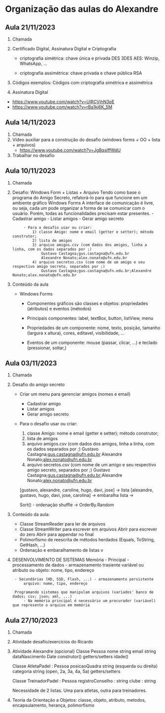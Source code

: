 # Organização das aulas do Alexandre

## Aula 21/11/2023
1) Chamada
2) Certificado Digital, Assinatura Digital e Criptografia
    - criptografia simétrica: chave única e privada 
        DES
        3DES
        AES: Winzip, WhatsApp, ...

    - criptografia assimétrica: chave privada e chave pública
        RSA

3) Códigos exemplos: Códigos com criptografia simétrica e assimétrica
4) Assinatura Digital
- https://www.youtube.com/watch?v=UlRCVihN3pE
- https://www.youtube.com/watch?v=rBa1kj6K_5M


## Aula 14/11/2023
1) Chamada
2) Vídeo auxiliar para a construção do desafio (windows forms + OO + lista + arquivos)
    - https://www.youtube.com/watch?v=JgBqsIffWdU
3) Trabalhar no desafio



## Aula 10/11/2023
1) Chamada
2) Desafio: Windows Form + Listas + Arquivo
    Tendo como base o programa do Amigo Secreto, refatorá-lo para que funcione em um ambiente gráfico Windows Forms
        A interface de comunicação é livre, ou seja, cada um pode organizar a forma de se comunicar com o usuário. Porém, todas
        as funcionalidades precisam estar presentes.
            - Cadastrar amigo
            - Listar amigos
            - Gerar amigo secreto
    
            - Para o desafio usar ou criar:
                1) classe Amigo: nome e email (getter e setter); método construtor;
                2) lista de amigos
                3) arquivo amigos.csv (com dados dos amigos, linha a linha, com os dados separados por ;)
                    Gustavo Castagna;gus.castagna@ufn.edu.br
                    Alexandre Nonato;alex.nonato@ufn.edu.br
                4) arquivo secretos.csv (com nome de um amigo e seu respectivo amigo secreto, separados por ;)
                    Gustavo Castagna;gus.castagna@ufn.edu.br;Alexandre Nonato;alex.nonato@ufn.edu.br

3) Conteúdo da aula
    - Windows Forms
        - Componentes gráficos são classes e objetos: propriedades (atributos) e eventos (métodos)
        - Principais componentes: label, textBox, button, listView, menu

        - Propriedades de um componente: nome, texto, posição, tamanho (largura x altura), cores, editavel, visibilidade, ...
        - Eventos de um componente: mouse (passar, clicar, ...) e teclado (pressionar, soltar,)


## Aula 03/11/2023

1) Chamada
2) Desafio do amigo secreto
    - Criar um menu para gerenciar amigos (nomes e email)
        - Cadastrar amigo
        - Listar amigos
        - Gerar amigo secreto
    
    - Para o desafio usar ou criar:
        1) classe Amigo: nome e email (getter e setter); método construtor;
        2) lista de amigos
        3) arquivo amigos.csv (com dados dos amigos, linha a linha, com os dados separados por ;)
            Gustavo Castagna;gus.castagna@ufn.edu.br
            Alexandre Nonato;alex.nonato@ufn.edu.br
        4) arquivo secretos.csv (com nome de um amigo e seu respectivo amigo secreto, separados por ;)
            Gustavo Castagna;gus.castagna@ufn.edu.br;Alexandre Nonato;alex.nonato@ufn.edu.br

        [gustavo, alexandre, caroline, hugo, davi, jose] -> lista
        [alexandre, gustavo, hugo, davi, jose, carolina] -> embaralha lista -> 

        Sort() - ordenação
        shuffle -> OrderBy.Random


3) Conteúdo da aula:
    - Classe StreamReader para ler de arquivos
    - Classe StreamWriter para escrever em arquivos
        Abrir para escrever do zero
        Abrir para appendar no final
    - Polimorfismo de reescrita de métodos herdados (Equals, ToString, GetHash, ...)
    - Ordenação e embaralhamento de listas
v
4)
    DESENVOLVIMENTO DE SISTEMAS
    Memória
        - Principal - processamento de dados - armazenamento trasiente
            variável ou atributo ou objeto: nome, tipo, endereço

        - Secundárias (HD, SSD, Flash, ...) - armazenamento persistente
            arquivo: nome, tipo, endereço

        Programando sistemas que manipulam arquivos (variados' banco de dados; csv; json; xml, ...)
            - Na memória principal é necessário um procurador (variável) que represente o arquivo em memória


## Aula 27/10/2023

1) Chamada
2) Atividade desafio/exercícios do Ricardo
3) Atividade Alexandre (opcional)
    Classe Pessoa
        nome string
        email string
        dataNascimento Date 
        construtor()
        getters/setters
        idade()

    Classe AtletaPadel : Pessoa
        posicaoQuadra string (esquerda ou direita)
        categoria string (open, 2a, 3a, 4a, 5a)
        getters/setters

    Classe TreinadorPadel : Pessoa
        registroConselho : string
        clube : string

    


    Necessidade de 2 listas. Uma para atletas, outra para treinadores.
        
4) Teoria da Orientação a Objetos: classe, objeto, atributo, metodos, encapsulamento, herança, polimorfismo